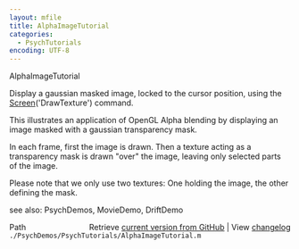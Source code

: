 ```yaml
---
layout: mfile
title: AlphaImageTutorial
categories:
  - PsychTutorials
encoding: UTF-8
---
```


AlphaImageTutorial

Display a gaussian masked image, locked to the cursor position,
using the [Screen](/docs/Screen)('DrawTexture') command.

This illustrates an application of OpenGL Alpha blending by displaying
an image masked with a gaussian transparency mask.

In each frame, first the image is drawn. Then a texture acting as a
transparency mask is drawn "over" the image, leaving only selected
parts of the image.

Please note that we only use two textures: One holding the image,
the other defining the mask.

see also: PsychDemos, MovieDemo, DriftDemo


<div class="code_header" style="text-align:right;">
  <span style="float:left;">Path&nbsp;&nbsp;</span> <span class="counter">Retrieve <a href=
  "https://raw.github.com/Psychtoolbox-3/Psychtoolbox-3/beta/./PsychDemos/PsychTutorials/AlphaImageTutorial.m">current version from GitHub</a> | View <a href=
  "https://github.com/Psychtoolbox-3/Psychtoolbox-3/commits/beta/./PsychDemos/PsychTutorials/AlphaImageTutorial.m">changelog</a></span>
</div>
<div class="code">
  <code>./PsychDemos/PsychTutorials/AlphaImageTutorial.m</code>
</div>
